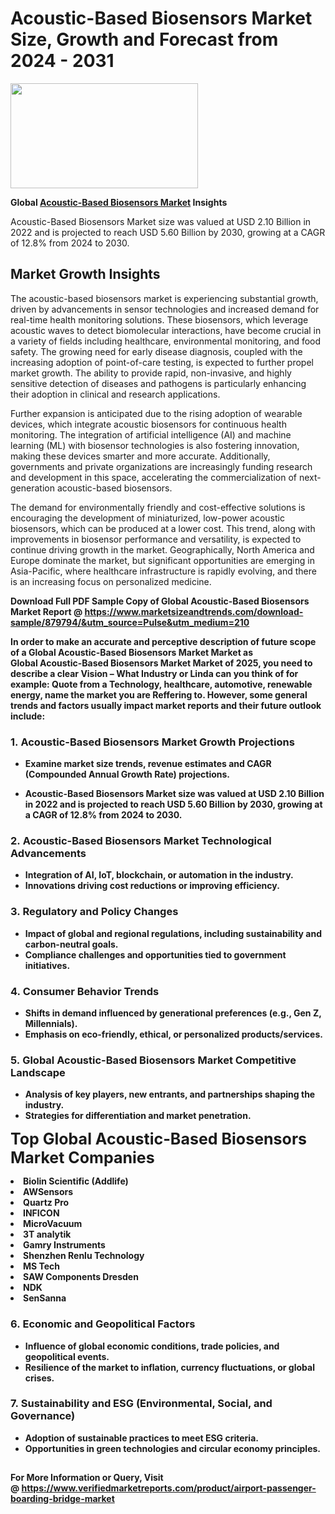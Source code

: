 <H1>Acoustic-Based Biosensors Market Size, Growth and Forecast from 2024 - 2031</H1><img class="aligncenter size-medium wp-image-584254" src="https://thirdeyenews.in/wp-content/uploads/2024/09/Global-Market-Research-300x168.jpeg" alt="" width="300" height="168" /><p><strong>Global&nbsp;<a href="https://www.marketsizeandtrends.com/download-sample/879794/&amp;utm_source=Pulse&amp;utm_medium=210">Acoustic-Based Biosensors Market</a> Insights</strong></p><p>Acoustic-Based Biosensors Market size was valued at USD 2.10 Billion in 2022 and is projected to reach USD 5.60 Billion by 2030, growing at a CAGR of 12.8% from 2024 to 2030.</p><p><h2>Market Growth Insights</h2> <p>The acoustic-based biosensors market is experiencing substantial growth, driven by advancements in sensor technologies and increased demand for real-time health monitoring solutions. These biosensors, which leverage acoustic waves to detect biomolecular interactions, have become crucial in a variety of fields including healthcare, environmental monitoring, and food safety. The growing need for early disease diagnosis, coupled with the increasing adoption of point-of-care testing, is expected to further propel market growth. The ability to provide rapid, non-invasive, and highly sensitive detection of diseases and pathogens is particularly enhancing their adoption in clinical and research applications.</p> <p><strong></strong></p> <p>Further expansion is anticipated due to the rising adoption of wearable devices, which integrate acoustic biosensors for continuous health monitoring. The integration of artificial intelligence (AI) and machine learning (ML) with biosensor technologies is also fostering innovation, making these devices smarter and more accurate. Additionally, governments and private organizations are increasingly funding research and development in this space, accelerating the commercialization of next-generation acoustic-based biosensors.</p> <p>The demand for environmentally friendly and cost-effective solutions is encouraging the development of miniaturized, low-power acoustic biosensors, which can be produced at a lower cost. This trend, along with improvements in biosensor performance and versatility, is expected to continue driving growth in the market. Geographically, North America and Europe dominate the market, but significant opportunities are emerging in Asia-Pacific, where healthcare infrastructure is rapidly evolving, and there is an increasing focus on personalized medicine.</p> <p><strong></p><p><span class=""><strong>Download Full PDF Sample Copy of Global Acoustic-Based Biosensors Market Report</strong> @ <a href="https://www.marketsizeandtrends.com/download-sample/879794/&amp;utm_source=Pulse&amp;utm_medium=210" target="_blank">https://www.marketsizeandtrends.com/download-sample/879794/&amp;utm_source=Pulse&amp;utm_medium=210</a></span></p><p>In order to make an accurate and perceptive description of future scope of a Global&nbsp;Acoustic-Based Biosensors Market Market as Global&nbsp;Acoustic-Based Biosensors Market Market of 2025, you need to describe a clear Vision &ndash; What Industry or Linda can you think of for example: Quote from a Technology, healthcare, automotive, renewable energy, name the market you are Reffering to. However, some general trends and factors usually impact market reports and their future outlook include:</p><h3>1.&nbsp;<strong>Acoustic-Based Biosensors Market Growth Projections</strong></h3><ul><li>Examine market size trends, revenue estimates and CAGR (Compounded Annual Growth Rate) projections.</li><li><p>Acoustic-Based Biosensors Market size was valued at USD 2.10 Billion in 2022 and is projected to reach USD 5.60 Billion by 2030, growing at a CAGR of 12.8% from 2024 to 2030.</p></li></ul><h3>2.&nbsp;<strong>Acoustic-Based Biosensors Market Technological Advancements</strong></h3><ul><li>Integration of AI, IoT, blockchain, or automation in the industry.</li><li>Innovations driving cost reductions or improving efficiency.</li></ul><h3>3.&nbsp;<strong>Regulatory and Policy Changes</strong></h3><ul><li>Impact of global and regional regulations, including sustainability and carbon-neutral goals.</li><li>Compliance challenges and opportunities tied to government initiatives.</li></ul><h3>4.&nbsp;<strong>Consumer Behavior Trends</strong></h3><ul><li>Shifts in demand influenced by generational preferences (e.g., Gen Z, Millennials).</li><li>Emphasis on eco-friendly, ethical, or personalized products/services.</li></ul><h3>5.&nbsp;<strong>Global Acoustic-Based Biosensors Market Competitive Landscape</strong></h3><ul><li>Analysis of key players, new entrants, and partnerships shaping the industry.</li><li>Strategies for differentiation and market penetration.</li></ul><p data-pm-slice="1 1 []"><span style="color: inherit; font-family: inherit; font-size: 25px;">Top Global Acoustic-Based Biosensors Market Companies</span></p><div class="" data-test-id=""><p><li>Biolin Scientific (Addlife)</li><li> AWSensors</li><li> Quartz Pro</li><li> INFICON</li><li> MicroVacuum</li><li> 3T analytik</li><li> Gamry Instruments</li><li> Shenzhen Renlu Technology</li><li> MS Tech</li><li> SAW Components Dresden</li><li> NDK</li><li> SenSanna</li></p></div><h3>6.&nbsp;<strong>Economic and Geopolitical Factors</strong></h3><ul><li>Influence of global economic conditions, trade policies, and geopolitical events.</li><li>Resilience of the market to inflation, currency fluctuations, or global crises.</li></ul><h3>7.&nbsp;<strong>Sustainability and ESG (Environmental, Social, and Governance)</strong></h3><ul><li>Adoption of sustainable practices to meet ESG criteria.</li><li>Opportunities in green technologies and circular economy principles.</li></ul><h2><strong style="font-size: 14px;">For More Information or Query, Visit @&nbsp;</strong><a style="background-color: #ffffff; font-size: 14px;" href="https://www.marketsizeandtrends.com/report/acoustic-based-biosensors-market/" target="_blank">https://www.verifiedmarketreports.com/product/airport-passenger-boarding-bridge-market</a></h2>
